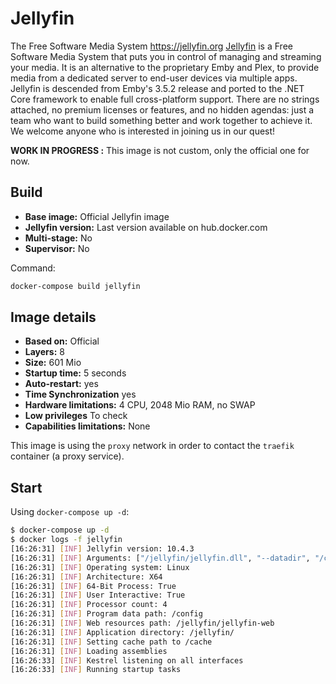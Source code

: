 # Jellyfin

The Free Software Media System https://jellyfin.org
[Jellyfin](https://github.com/jellyfin/jellyfin) is a Free Software Media System that puts you in control of managing and streaming your media. It is an alternative to the proprietary Emby and Plex, to provide media from a dedicated server to end-user devices via multiple apps. Jellyfin is descended from Emby's 3.5.2 release and ported to the .NET Core framework to enable full cross-platform support. There are no strings attached, no premium licenses or features, and no hidden agendas: just a team who want to build something better and work together to achieve it. We welcome anyone who is interested in joining us in our quest!

**WORK IN PROGRESS :** This image is not custom, only the official one for now.


## Build

* **Base image:** Official Jellyfin image
* **Jellyfin version:** Last version available on hub.docker.com
* **Multi-stage:** No
* **Supervisor:** No

Command:

```bash
docker-compose build jellyfin
```


## Image details

* **Based on:** Official
* **Layers:** 8
* **Size:** 601 Mio
* **Startup time:** 5 seconds
* **Auto-restart:** yes
* **Time Synchronization** yes
* **Hardware limitations:** 4 CPU, 2048 Mio RAM, no SWAP
* **Low privileges** To check
* **Capabilities limitations:** None

This image is using the `proxy` network in order to contact the `traefik` container (a proxy service).



## Start

Using `docker-compose up -d`:

```bash
$ docker-compose up -d 
$ docker logs -f jellyfin
[16:26:31] [INF] Jellyfin version: 10.4.3
[16:26:31] [INF] Arguments: ["/jellyfin/jellyfin.dll", "--datadir", "/config", "--cachedir", "/cache", "--ffmpeg", "/usr/local/bin/ffmpeg"]
[16:26:31] [INF] Operating system: Linux
[16:26:31] [INF] Architecture: X64
[16:26:31] [INF] 64-Bit Process: True
[16:26:31] [INF] User Interactive: True
[16:26:31] [INF] Processor count: 4
[16:26:31] [INF] Program data path: /config
[16:26:31] [INF] Web resources path: /jellyfin/jellyfin-web
[16:26:31] [INF] Application directory: /jellyfin/
[16:26:31] [INF] Setting cache path to /cache
[16:26:31] [INF] Loading assemblies
[16:26:33] [INF] Kestrel listening on all interfaces
[16:26:33] [INF] Running startup tasks
```

